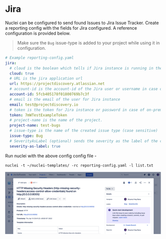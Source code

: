 # Jira

Nuclei can be configured to send found Issues to Jira Issue Tracker. Create a reporting config with the fields for Jira configured. A reference configuration is provided below.

> Make sure the `Bug` issue-type is added to your project while using it in configuration.

```yaml
# Example reporting-config.yaml
jira:
  # cloud is the boolean which tells if Jira instance is running in the cloud or on-prem version is used
  cloud: true
  # URL is the jira application url
  url: https://projectdiscovery.atlassian.net
  # account-id is the account-id of the Jira user or username in case of on-prem Jira
  account-id: 5fcb405178f01800769b7c3f
  # email is the email of the user for Jira instance
  email: test@projectdiscovery.io
  # token is the token for Jira instance or password in case of on-prem Jira
  token: 7mWTestExampleToken
  # project-name is the name of the project.
  project-name: test-bugs
  # issue-type is the name of the created issue type (case sensitive)
  issue-type: Bug
  # SeverityAsLabel (optional) sends the severity as the label of the created issue
  severity-as-label: true
```

Run nuclei with the above config config file - 

```
nuclei -t ~/nuclei-templates/ -rc reporting-config.yaml -l list.txt
```

![Jira Issues Example](../images/jira-issues.png)